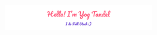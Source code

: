 <p align="center"><a href="https://github.com/YogTandel"><img width="80%" alt="Hello, I'm Anurag. I do open source!" src="./assets/gh-readme-header.png" /></a></p>
